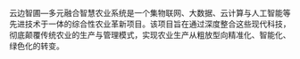 云边智圃—多元融合智慧农业系统是一个集物联网、大数据、云计算与人工智能等先进技术于一体的综合性农业革新项目。该项目旨在通过深度整合这些现代科技，彻底颠覆传统农业的生产与管理模式，实现农业生产从粗放型向精准化、智能化、绿色化的转变。
